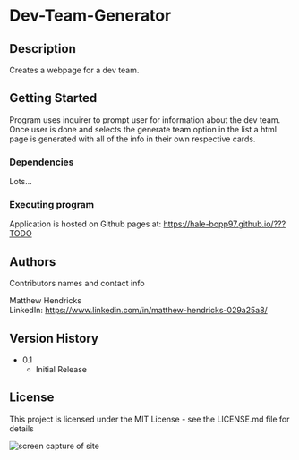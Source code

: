 # Dev-Team-Generator

## Description

Creates a webpage for a dev team.

## Getting Started

Program uses inquirer to prompt user for information about the dev team. Once user is done and selects the generate team option in the list a html page is generated with all of the info in their own respective cards.

### Dependencies

Lots...

### Executing program

Application is hosted on Github pages at: https://hale-bopp97.github.io/???TODO

## Authors

Contributors names and contact info

Matthew Hendricks  
LinkedIn: https://www.linkedin.com/in/matthew-hendricks-029a25a8/

## Version History

* 0.1
    * Initial Release

## License

This project is licensed under the MIT License - see the LICENSE.md file for details

![screen capture of site]()
